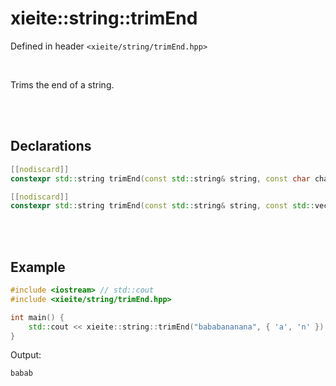 # xieite::string::trimEnd
Defined in header `<xieite/string/trimEnd.hpp>`

<br/>

Trims the end of a string.

<br/><br/>

## Declarations
```cpp
[[nodiscard]]
constexpr std::string trimEnd(const std::string& string, const char character) noexcept;
```
```cpp
[[nodiscard]]
constexpr std::string trimEnd(const std::string& string, const std::vector<char>& characters) noexcept;
```

<br/><br/>

## Example
```cpp
#include <iostream> // std::cout
#include <xieite/string/trimEnd.hpp>

int main() {
	std::cout << xieite::string::trimEnd("bababananana", { 'a', 'n' }) << '\n';
}
```
Output:
```
babab
```
